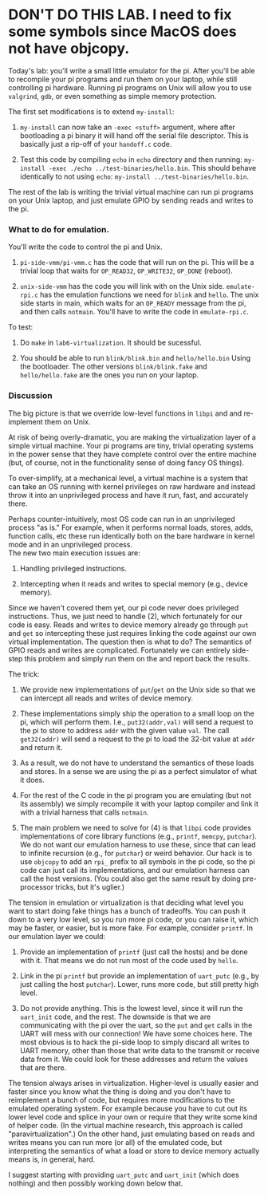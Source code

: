 # DON'T DO THIS LAB.  I need to fix some symbols since MacOS does not have objcopy.

Today's lab: you'll write a small little emulator for the pi.   After
you'll be able to recompile your pi programs and run them on your laptop,
while still controlling pi hardware.  Running pi programs on Unix will
allow you to use `valgrind`, `gdb`, or even something as simple memory
protection.  

The first set modifications is to extend `my-install`:

   1. `my-install` can now take an `-exec <stuff>` argument, where after
   bootloading a pi binary it will hand off the serial file descriptor.
   This is basically just a rip-off of your `handoff.c` code.

   2. Test this code by compiling `echo` in `echo` directory 
   and then running:
	  `my-install -exec ./echo ../test-binaries/hello.bin`.
   This should behave identically to not using `echo`: 
	  `my-install ../test-binaries/hello.bin`.


The rest of the lab is writing the trivial virtual machine can run pi
programs on your Unix laptop, and just emulate GPIO by sending reads
and writes
to the pi.

### What to do for emulation.

You'll write the code to control the pi and Unix.

   1. `pi-side-vmm/pi-vmm.c` has the code that will run on the pi.
   This will be a trivial loop that waits for `OP_READ32`, `OP_WRITE32`,
   `OP_DONE` (reboot).

   2. `unix-side-vmm` has the code you will link with on the Unix side.
   `emulate-rpi.c` has the emulation functions we need for `blink` and
    `hello`.   The unix side starts in main, which waits for an 
    `OP_READY` message from the pi, and then calls `notmain`.  You'll
    have to write the code in `emulate-rpi.c`.

To test:

   1. Do `make` in `lab6-virtualization`.  It should be sucessful.

   2. You should be able to run `blink/blink.bin` and `hello/hello.bin`
   Using the bootloader.  The other versions `blink/blink.fake` and
   `hello/hello.fake` are the ones you run on your laptop.

### Discussion


The big picture is that we override low-level functions in `libpi`
and and re-implement them on Unix.

At risk of being overly-dramatic, you are making the virtualization
layer of a  simple virtual machine.  Your pi programs are tiny, trivial
operating systems in the power sense that they have complete control
over the entire machine (but, of course, not in the functionality sense
of doing fancy OS things).

To over-simplify, at a mechanical level, a virtual machine is a system
that can take an OS running with kernel privileges on raw hardware and
instead throw it into an unprivileged process and have it run, fast,
and accurately there.

Perhaps counter-intuitively, most OS code can run in an unprivileged
process "as is."  For example, when it performs normal loads, stores,
adds, function calls, etc these run identically both on the bare hardware
in kernel mode and in an unprivileged process.  
The new two main execution issues are:

   1. Handling privileged instructions.

   2. Intercepting when it reads and writes to special memory (e.g., device memory).

Since we haven't covered them yet, our pi code never does privileged
instructions.  Thus, we just need to handle (2), which fortunately for
our code is easy.  Reads and writes to device memory already go through
`put` and `get` so intercepting these just requires linking the code
against our own virtual implementation.  The question then is what to
do?   The semantics of GPIO reads and writes are complicated.  Fortunately
we can entirely side-step this problem and simply run them on the and
report back the results.

The trick:

  1. We provide new implementations of `put`/`get` on the Unix side
  so that we can intercept all reads and writes of device memory.

  2. These implementations simply ship the operation to a small loop
  on the pi, which will perform them.  I.e.,  `put32(addr,val)`
  will send a request to the pi to store to address `addr` with the 
  given value `val`.  The call `get32(addr)` will send a request to 
  the pi to load the 32-bit value at `addr` and return it.

  3. As a result, we do not have to understand the semantics of these
  loads and stores.  In a sense we are using the pi as a perfect simulator
  of what it does.

  4. For the rest of the C code in the pi program you are emulating (but
  not its assembly) we simply recompile it with your laptop compiler
  and link it with a trivial harness that calls `notmain`.

  5. The main problem we need to solve for (4) is that `libpi` code
  provides implementations of core library functions (e.g., `printf`,
  `memcpy`, `putchar`).  We do not want our emulation harness to use
  these, since that can lead to infinite recursion (e.g., for `putchar`)
  or weird behavior.  Our hack is to use `objcopy` to add an `rpi_`
  prefix to all symbols in the pi code, so the pi code can just call its
  implementations, and our emulation harness can call the host versions.
  (You could also get the
  same result by doing pre-processor tricks, but it's uglier.)

The tension in emulation or virtualization is that deciding what
level you want to start doing fake things has a bunch of tradeoffs.
You can push it down to a very low level, so you run more pi code,
or you can raise it, which may be faster, or easier, but is more fake.
For example, consider `printf`.   In our emulation layer we could:

  1. Provide an implementation of `printf` (just call the hosts) and be 
  done with it.  That means we do not run most of the code used by `hello`.

  2. Link in the pi `printf` but provide an implementation of `uart_putc`
  (e.g., by just calling the host `putchar`).
  Lower, runs more code, but still pretty high level.

  3. Do not provide anything.  This is the lowest level, since it will
  run the `uart_init` code, and the rest.  The downside is that we are
  communicating with the pi over the uart, so the `put` and `get` calls in
  the UART will mess with our connection!   We have some choices here.
  The most obvious is to hack the pi-side loop
  to simply discard all writes to UART memory, other
  than those that write data to the transmit or receive data from it.
  We could look for these addresses and return the values that are there.

The tension always arises in virtualization.   Higher-level is usually
easier and faster since you know what the thing is doing and you don't
have to reimplement a bunch of code, but requires more modifications
to the emulated operating system.  For example because you have to
cut out its lower level code and splice in your own or require that
they write some kind of helper code.  (In the virtual machine research,
this approach is called "paravirtualization".)  On the other hand, just
emulating based on reads and writes means you can run more (or all)
of the emulated code, but interpreting the semantics of what a load or
store to device memory actually means is, in general, hard.

I suggest starting with providing `uart_putc` and `uart_init` (which
does nothing) and then possibly working down below that.

